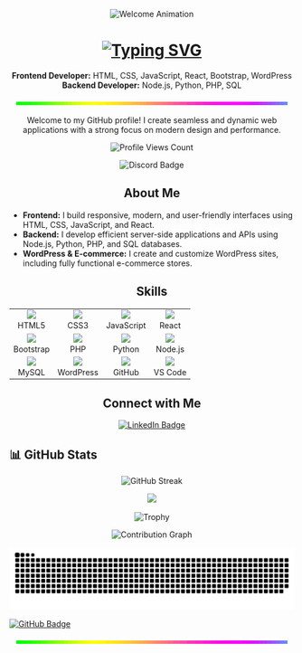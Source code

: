 <p align="center">
  <img src="https://cdn.dribbble.com/users/108183/screenshots/6057490/hero-image-animation.gif" alt="Welcome Animation"/>
</p>

<h1 align="center">
  <a href="https://git.io/typing-svg">
    <img src="https://readme-typing-svg.herokuapp.com?font=Fira+Code&weight=600&size=30&pause=1000&color=F7F7F7&width=435&lines=Hey,+I'm+Mhmd.+Raahim;Full+Stack+Developer;Open+Source+Contributor;Tech+Enthusiast" alt="Typing SVG" />
  </a>
</h1>

<p align="center">
  <b>Frontend Developer:</b> HTML, CSS, JavaScript, React, Bootstrap, WordPress<br>
  <b>Backend Developer:</b> Node.js, Python, PHP, SQL
</p>

<p align="center">
  <img src="https://raw.githubusercontent.com/Bennitenni111/Bennitenni111/main/rainbowline.gif" alt="Rainbow Line"/>
</p>

<p align="center">Welcome to my GitHub profile! I create seamless and dynamic web applications with a strong focus on modern design and performance.</p>

<p align="center">
  <img src="https://komarev.com/ghpvc/?username=Bennitenni111" alt="Profile Views Count">
</p>

<p align="center">
  <a href="https://discord.gg/JjpewHxw6X" target="_blank" style="text-decoration:none;">
    <img src="https://img.shields.io/badge/Join%20my%20Discord-7289DA?style=for-the-badge&logo=discord&logoColor=white" alt="Discord Badge"/>
  </a>
</p>

<h2 align="center">About Me</h2>
<ul>
  <li><b>Frontend:</b> I build responsive, modern, and user-friendly interfaces using HTML, CSS, JavaScript, and React.</li>
  <li><b>Backend:</b> I develop efficient server-side applications and APIs using Node.js, Python, PHP, and SQL databases.</li>
  <li><b>WordPress & E-commerce:</b> I create and customize WordPress sites, including fully functional e-commerce stores.</li>
</ul>

<h2 align="center">Skills</h2>
<table align="center">
  <tr>
    <td align="center"><img src="https://cdn.jsdelivr.net/gh/devicons/devicon/icons/html5/html5-original.svg" width="50px"/><br>HTML5</td>
    <td align="center"><img src="https://cdn.jsdelivr.net/gh/devicons/devicon/icons/css3/css3-original.svg" width="50px"/><br>CSS3</td>
    <td align="center"><img src="https://cdn.jsdelivr.net/gh/devicons/devicon/icons/javascript/javascript-original.svg" width="50px"/><br>JavaScript</td>
    <td align="center"><img src="https://cdn.jsdelivr.net/gh/devicons/devicon/icons/react/react-original.svg" width="50px"/><br>React</td>
  </tr>
  <tr>
    <td align="center"><img src="https://cdn.jsdelivr.net/gh/devicons/devicon/icons/bootstrap/bootstrap-original.svg" width="50px"/><br>Bootstrap</td>
    <td align="center"><img src="https://cdn.jsdelivr.net/gh/devicons/devicon/icons/php/php-original.svg" width="50px"/><br>PHP</td>
    <td align="center"><img src="https://cdn.jsdelivr.net/gh/devicons/devicon/icons/python/python-original.svg" width="50px"/><br>Python</td>
    <td align="center"><img src="https://cdn.jsdelivr.net/gh/devicons/devicon/icons/nodejs/nodejs-original.svg" width="50px"/><br>Node.js</td>
  </tr>
  <tr>
    <td align="center"><img src="https://cdn.jsdelivr.net/gh/devicons/devicon/icons/mysql/mysql-original.svg" width="50px"/><br>MySQL</td>
    <td align="center"><img src="https://cdn.jsdelivr.net/gh/devicons/devicon/icons/wordpress/wordpress-plain.svg" width="50px"/><br>WordPress</td>
    <td align="center"><img src="https://cdn.jsdelivr.net/gh/devicons/devicon/icons/github/github-original.svg" width="50px"/><br>GitHub</td>
    <td align="center"><img src="https://cdn.jsdelivr.net/gh/devicons/devicon/icons/vscode/vscode-original.svg" width="50px"/><br>VS Code</td>
  </tr>
</table>

<h2 align="center">Connect with Me</h2>
<p align="center">
  <a href="https://www.linkedin.com/in/mhmdraahim" target="_blank">
    <img src="https://img.shields.io/badge/LinkedIn-0A66C2?style=for-the-badge&logo=linkedin&logoColor=white" alt="LinkedIn Badge"/>
  </a>

  ## 📊 GitHub Stats
<p align="center">
  <img src="https://github-readme-streak-stats.herokuapp.com/?user=rahimprz&theme=dark" alt="GitHub Streak"/>
</p>

<p align="center">
  <img height="180em" src="https://github-readme-stats.vercel.app/api/top-langs/?username=rahimprz&layout=compact&theme=dark&langs_count=8"/>
</p>

<p align="center">
  <img src="https://github-profile-trophy.vercel.app/?username=rahimprz&theme=darkhub&no-frame=true&row=1&column=7" alt="Trophy"/>
</p>

<p align="center">
  <img src="https://github-readme-activity-graph.vercel.app/graph?username=rahimprz&theme=react-dark&hide_border=true&custom_title=Contribution%20Graph&area=true&point=false&line=31C442&area_color=21914A" alt="Contribution Graph"/>
</p>

<p align="center">
  <img src="https://raw.githubusercontent.com/Platane/snk/output/github-contribution-grid-snake.svg" alt="Snake animation"/>
</p>


  <a href="https://github.com/Bennitenni111" target="_blank">
    <img src="https://img.shields.io/badge/GitHub-333?style=for-the-badge&logo=github&logoColor=white" alt="GitHub Badge"/>
  </a>
</p>

<p align="center">
  <img src="https://raw.githubusercontent.com/Bennitenni111/Bennitenni111/main/rainbowline.gif" alt="Rainbow Line"/>
</p>
